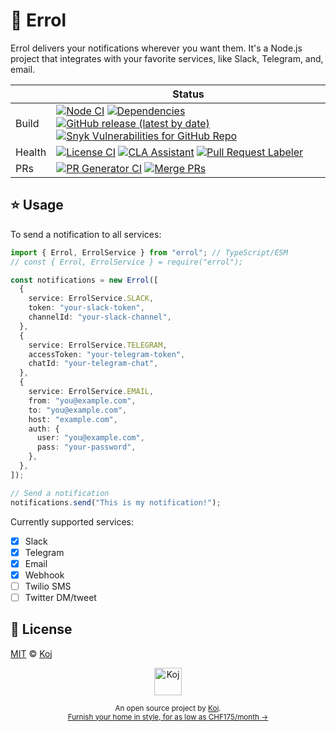 # 🦉 Errol

Errol delivers your notifications wherever you want them. It's a Node.js project that integrates with your favorite services, like Slack, Telegram, and, email.

<!-- prettier-ignore-start -->
|   | Status |
| - | - |
| Build | [![Node CI](https://github.com/koj-co/errol/workflows/Node%20CI/badge.svg)](https://github.com/koj-co/errol/actions?query=workflow%3A%22Node+CI%22) [![Dependencies](https://img.shields.io/librariesio/github/koj-co/errol)](https://libraries.io/github/koj-co/errol) [![GitHub release (latest by date)](https://img.shields.io/github/v/release/koj-co/errol)](https://github.com/koj-co/errol/releases) [![Snyk Vulnerabilities for GitHub Repo](https://img.shields.io/snyk/vulnerabilities/github/koj-co/errol)](https://snyk.io/test/github/koj-co/errol) |
| Health | [![License CI](https://github.com/koj-co/errol/workflows/License%20CI/badge.svg)](https://github.com/koj-co/errol/actions?query=workflow%3A%22License+CI%22) [![CLA Assistant](https://github.com/koj-co/errol/workflows/CLA%20Assistant/badge.svg)](https://github.com/koj-co/errol/actions?query=workflow%3A%22CLA+Assistant%22) [![Pull Request Labeler](https://github.com/koj-co/errol/workflows/Pull%20Request%20Labeler/badge.svg)](https://github.com/koj-co/errol/actions?query=workflow%3A%22Pull+Request+Labeler%22) |
| PRs | [![PR Generator CI](https://github.com/koj-co/errol/workflows/PR%20Generator%20CI/badge.svg)](https://github.com/koj-co/errol/actions?query=workflow%3A%22PR+Generator+CI%22) [![Merge PRs](https://github.com/koj-co/errol/workflows/Merge%20PRs/badge.svg)](https://github.com/koj-co/errol/actions?query=workflow%3A%22Merge+PRs%22) |
<!-- prettier-ignore-end -->

## ⭐️ Usage

To send a notification to all services:

```ts
import { Errol, ErrolService } from "errol"; // TypeScript/ESM
// const { Errol, ErrolService } = require("errol");

const notifications = new Errol([
  {
    service: ErrolService.SLACK,
    token: "your-slack-token",
    channelId: "your-slack-channel",
  },
  {
    service: ErrolService.TELEGRAM,
    accessToken: "your-telegram-token",
    chatId: "your-telegram-chat",
  },
  {
    service: ErrolService.EMAIL,
    from: "you@example.com",
    to: "you@example.com",
    host: "example.com",
    auth: {
      user: "you@example.com",
      pass: "your-password",
    },
  },
]);

// Send a notification
notifications.send("This is my notification!");
```

Currently supported services:

- [x] Slack
- [x] Telegram
- [x] Email
- [x] Webhook
- [ ] Twilio SMS
- [ ] Twitter DM/tweet

## 📄 License

[MIT](./LICENSE) © [Koj](https://koj.co)

<p align="center">
  <a href="https://koj.co">
    <img width="44" alt="Koj" src="https://kojcdn.com/v1598284251/website-v2/koj-github-footer_m089ze.svg">
  </a>
</p>
<p align="center">
  <sub>An open source project by <a href="https://koj.co">Koj</a>. <br> <a href="https://koj.co">Furnish your home in style, for as low as CHF175/month →</a></sub>
</p>
